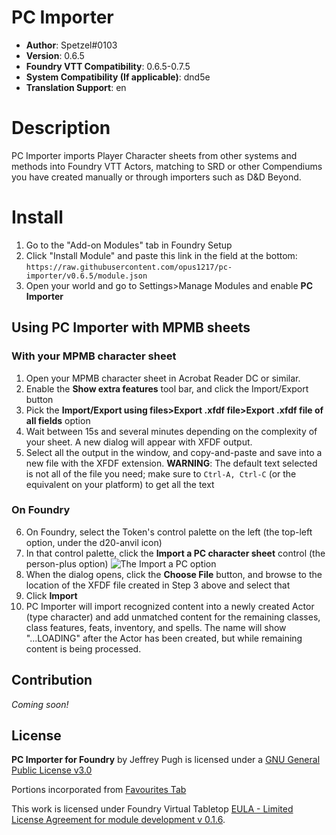# PC Importer

* **Author**: Spetzel#0103
* **Version**: 0.6.5
* **Foundry VTT Compatibility**: 0.6.5-0.7.5
* **System Compatibility (If applicable)**: dnd5e
* **Translation Support**: en


# Description

PC Importer imports Player Character sheets from other systems and methods into Foundry VTT Actors, matching to SRD or other Compendiums you have created manually or through importers such as D&D Beyond.

# Install

1. Go to the "Add-on Modules" tab in Foundry Setup
2. Click "Install Module" and paste this link in the field at the bottom: `https://raw.githubusercontent.com/opus1217/pc-importer/v0.6.5/module.json`
3. Open your world and go to Settings>Manage Modules and enable **PC Importer**

## Using PC Importer with MPMB sheets
### With your MPMB character sheet
1. Open your MPMB character sheet in Acrobat Reader DC or similar.
2. Enable the **Show extra features** tool bar, and click the Import/Export button
3. Pick the **Import/Export using files>Export .xfdf file>Export .xfdf file of all fields** option
4. Wait between 15s and several minutes depending on the complexity of your sheet. A new dialog will appear with XFDF output.
5. Select all the output in the window, and copy-and-paste and save into a new file with the XFDF extension. **WARNING**: The default text selected is not all of the file you need; make sure to `Ctrl-A, Ctrl-C` (or the equivalent on your platform) to get all the text
### On Foundry
6. On Foundry, select the Token's control palette on the left (the top-left option, under the d20-anvil icon)
7. In that control palette, click the **Import a PC character sheet** control (the person-plus option)
![The Import a PC option](https://github.com/opus1217/pc-importer/blob/master/img/import-pc-control.PNG?raw=true)
8. When the dialog opens, click the **Choose File** button, and browse to the location of the XFDF file created in Step 3 above and select that
9. Click **Import**
10. PC Importer will import recognized content into a newly created Actor (type character) and add unmatched content for the remaining classes, class features, feats, inventory, and spells. The name will show "...LOADING" after the Actor has been created, but while remaining content is being processed.

## Contribution
*Coming soon!*

## License
**PC Importer for Foundry** by Jeffrey Pugh is licensed under a [GNU General Public License v3.0](https://github.com/opus1217/pc-importer/edit/master/LICENSE.md)

Portions incorporated from [Favourites Tab](https://github.com/syl3r86/favtab/blob/master/README.md)

This work is licensed under Foundry Virtual Tabletop [EULA - Limited License Agreement for module development v 0.1.6](http://foundryvtt.com/pages/license.html).
